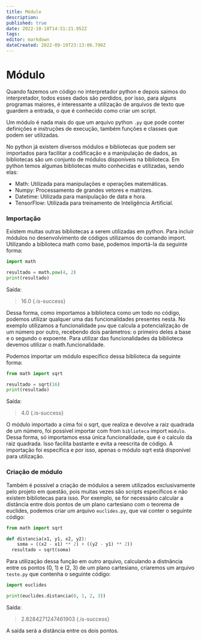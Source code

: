 ```yaml
---
title: Módulo
description: 
published: true
date: 2022-10-18T14:51:21.952Z
tags: 
editor: markdown
dateCreated: 2022-09-19T23:13:06.790Z
---
```


# Módulo

Quando fazemos um código no interpretador python e depois saímos do interpretador, todos esses dados são perdidos, por isso, para alguns programas maiores, é interessante a utilização de arquivos de texto que guardem a entrada, o que é conhecido como criar um script. 

Um módulo é nada mais do que um arquivo python `.py` que pode conter definições e instruções de execução, também funções e classes que podem ser utilizadas. 

No python já existem diversos módulos e bibliotecas que podem ser importados para facilitar a codificação e a manipulação de dados, as bibliotecas são um conjunto de módulos disponíveis na biblioteca. Em python temos algumas bibliotecas muito conhecidas e utilizadas, sendo elas: 

- Math: Utilizada para manipulações e operações matemáticas. 
- Numpy: Processamento de grandes vetores e matrizes.
- Datetime: Utilizada para manipulação de data e hora.
- TensorFlow: Utilizada para treinamento de Inteligência Artificial.

### Importação 

Existem muitas outras bibliotecas a serem utilizadas em python. Para incluir módulos no desenvolvimento de códigos utilizamos do comando import. Utilizando a biblioteca math como base, podemos importá-la da seguinte forma: 

```python
import math

resultado = math.pow(4, 2)
print(resultado)
```
Saída: 
> 16.0
{.is-success}

Dessa forma, como importamos a biblioteca como um todo no código, podemos utilizar qualquer uma das funcionalidades presentes nesta. No exemplo utilizamos a funcionalidade `pow` que calcula a potencialização de um número por outro, recebendo dois parâmetros: o primeiro deles a base e o segundo o expoente. Para utilizar das funcionalidades da biblioteca devemos utilizar o math.funcionalidade. 

Podemos importar um módulo específico dessa biblioteca da seguinte forma: 
```python
from math import sqrt

resultado = sqrt(16)
print(resultado)
```
Saída: 
> 4.0
{.is-success}

O módulo importado a cima foi o sqrt, que realiza e devolve a raiz quadrada de um número, foi possível importar com from `biblioteca` import `módulo`. Dessa forma, só importamos essa única funcionalidade, que é o calculo da raiz quadrada. Isso facilita bastante e evita a reescrita de código. A importação foi específica e por isso, apenas o módulo sqrt está disponível para utilização. 

### Criação de módulo

Também é possível a criação de módulos a serem utilizados exclusivamente pelo projeto em questão, pois muitas vezes são scripts específicos e não existem bibliotecas para isso. Por exemplo, se for necessário calcular a distância entre dois pontos de um plano cartesiano com o teorema de euclides, podemos criar um arquivo `euclides.py`, que vai conter o seguinte código:

```python
from math import sqrt

def distancia(x1, y1, x2, y2):
	soma = ((x2 - x1) ** 2) + ((y2 - y1) ** 2))
  resultado = sqrt(soma)

```
Para utilização dessa função em outro arquivo, calculando a distnância entre os pontos (0, 1) e (2, 3) de um plano cartesiano, criaremos um arquivo` teste.py` que contenha o seguinte código: 

```python
import euclides

print(euclides.distancia(0, 1, 2, 3))
```
Saída:
> 2.8284271247461903
{.is-success}

A saída será a distância entre os dois pontos.
